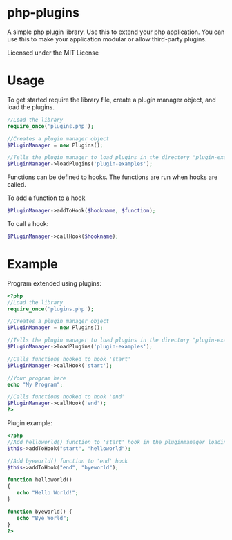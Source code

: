 php-plugins
===========

A simple php plugin library. Use this to extend your php application. 
You can use this to make your application modular or allow third-party plugins.

Licensed under the MIT License

Usage
=======

To get started require the library file, create a plugin manager object, and load the plugins.
 ```php
//Load the library
require_once('plugins.php');

//Creates a plugin manager object
$PluginManager = new Plugins();

//Tells the plugin manager to load plugins in the directory "plugin-examples"
$PluginManager->loadPlugins('plugin-examples');
 ```

Functions can be defined to hooks. The functions are run when hooks are called.

To add a function to a hook
 ```php
 $PluginManager->addToHook($hookname, $function);
 ```
 
To call a hook:
 ```php
 $PluginManager->callHook($hookname);
 ```


Example
========

Program extended using plugins:
 ```php
<?php
//Load the library
require_once('plugins.php');

//Creates a plugin manager object
$PluginManager = new Plugins();

//Tells the plugin manager to load plugins in the directory "plugin-examples"
$PluginManager->loadPlugins('plugin-examples');

//Calls functions hooked to hook 'start'
$PluginManager->callHook('start');

//Your program here
echo "My Program";

//Calls functions hooked to hook 'end'
$PluginManager->callHook('end');
?>
 ```


Plugin example:
 ```php
 <?php
//Add helloworld() function to 'start' hook in the pluginmanager loading this plugin
$this->addToHook("start", "helloworld");

//Add byeworld() function to 'end' hook
$this->addToHook("end", "byeworld");

function helloworld()
{
	echo "Hello World!";
}

function byeworld() {
	echo "Bye World";
}
?>
 ```

